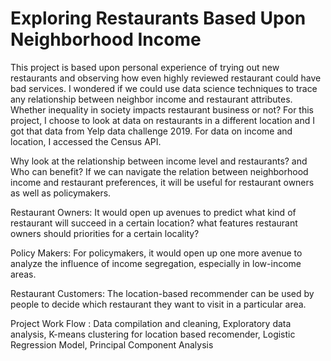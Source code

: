 # Exploring Restaurants Based Upon Neighborhood Income

This project is based upon personal experience of trying out new restaurants and observing how even highly reviewed restaurant could have bad services. I wondered if we could use data science techniques to trace any relationship between neighbor income and restaurant attributes.  Whether inequality in society impacts restaurant business or not?
For this project, I choose to look at data on restaurants in a different location and I got that data from Yelp data challenge 2019. For data on income and location, I accessed the Census API.

Why look at the relationship between income level and restaurants? and Who can benefit?
If we can navigate the relation between neighborhood income and restaurant preferences, it will be useful for restaurant owners as well as policymakers.

Restaurant Owners:
It would open up avenues to predict what kind of restaurant will succeed in a certain location? what features restaurant owners should priorities for a certain locality? 

Policy Makers:
 For policymakers, it would open up one more avenue to analyze the influence of income segregation, especially in low-income areas.

Restaurant Customers:
The location-based recommender can be used by people to decide which restaurant they want to visit in a particular area.

Project Work Flow :
Data compilation and cleaning,
Exploratory data analysis,
K-means clustering for location based recomender,
Logistic Regression Model,
Principal Component Analysis
